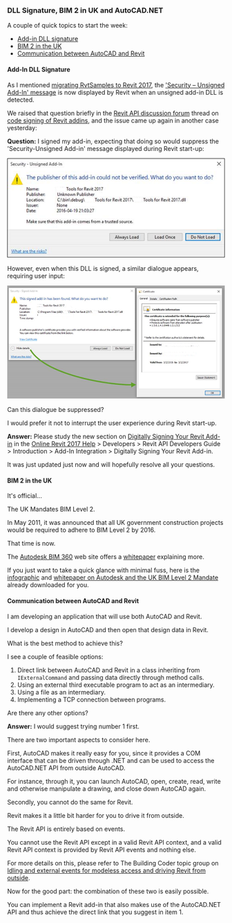 <head>
<meta http-equiv="Content-Type" content="text/html; charset=utf-8">
<link rel="stylesheet" type="text/css" href="bc.css">
<script src="run_prettify.js" type="text/javascript"></script>
<!--
<script src="https://google-code-prettify.googlecode.com/svn/loader/run_prettify.js" type="text/javascript"></script>
-->
</head>

<!---

- 11755895 [Question Regarding the Security Signed Add-in Dialog that appears at Revit Startup]
  point to devguide
  http://forums.autodesk.com/t5/revit-api/code-signing-of-revit-addins/td-p/5981560

- bim 2 in uk
  It's official...
  The UK Mandates BIM Level 2
  In May 2011, it was announced that all UK government construction projects would be required to adhere to BIM Level 2 by 2016. That time is now.

- 11764878 [Communication between AutoCAD and Revit]

DLL Signature, BIM 2 in UK and AutoCAD.NET #revitAPI #3dwebcoder @AutodeskRevit #adsk #aec #bim @AutodeskForge #3dwebaccel

A couple of quick topics to start the week
&ndash; Add-in DLL signature
&ndash; BIM 2 in the UK
&ndash; Communication between AutoCAD and Revit...

-->

### DLL Signature, BIM 2 in UK and AutoCAD.NET

A couple of quick topics to start the week:

- [Add-in DLL signature](#2)
- [BIM 2 in the UK](#3)
- [Communication between AutoCAD and Revit](#4)


#### <a name="2"></a>Add-In DLL Signature

As I mentioned [migrating RvtSamples to Revit 2017](http://thebuildingcoder.typepad.com/blog/2016/04/rvtsamples-for-revit-2017.html),
the ['Security – Unsigned Add-In' message](http://thebuildingcoder.typepad.com/blog/2016/04/rvtsamples-for-revit-2017.html#5) is
now displayed by Revit when an unsigned add-in DLL is detected.

We raised that question briefly in
the [Revit API discussion forum](http://forums.autodesk.com/t5/revit-api/bd-p/160) thread
on [code signing of Revit addins](http://forums.autodesk.com/t5/revit-api/code-signing-of-revit-addins/td-p/5981560),
and the issue came up again in another case yesterday:

**Question:** I signed my add-in, expecting that doing so would suppress the 'Security-Unsigned Add-in' message displayed during Revit start-up:

<center>
<img src="img/revit_security_startup_dialog_01.png" alt="'Security-Unsigned Add-in' message" width="548">
</center>

However, even when this DLL is signed, a similar dialogue appears, requiring user input:

<center>
<img src="img/revit_security_startup_dialog_02.png" alt="'Security-Unsigned Add-in' message" width="939">
</center>

Can this dialogue be suppressed?

I would prefer it not to interrupt the user experience during Revit start-up.

**Answer:** Please study the new section
on [Digitally Signing Your Revit Add-in](http://help.autodesk.com/view/RVT/2017/ENU/?guid=GUID-6D11F443-AC95-4B5B-A896-DD745BA0A46D) in
the [Online Revit 2017 Help](http://help.autodesk.com/view/RVT/2017/ENU) &gt;
Developers &gt; Revit API Developers Guide &gt; Introduction &gt; Add-In Integration &gt; Digitally Signing Your Revit Add-in.

It was just updated just now and will hopefully resolve all your questions.


#### <a name="3"></a>BIM 2 in the UK

It's official...

The UK Mandates BIM Level 2.

In May 2011, it was announced that all UK government construction projects would be required to adhere to BIM Level 2 by 2016.

That time is now.

The [Autodesk BIM 360](http://bim360.com) web site offers a [whitepaper](http://info.bim360.com/bim-level-2-whitepaper) explaining more.

If you just want to take a quick glance with minimal fuss, here is
the [infographic](zip/bim-level-2-infographic.pdf)
and [whitepaper on Autodesk and the UK BIM Level 2 Mandate](zip/Autodesk_and_UK_BIM_Level_2_Mandate.pdf) already downloaded for you.


#### <a name="4"></a>Communication between AutoCAD and Revit

I am developing an application that will use both AutoCAD and Revit.

I develop a design in AutoCAD and then open that design data in Revit.

What is the best method to achieve this?

I see a couple of feasible options:

1. Direct link between AutoCAD and Revit in a class inheriting from `IExternalCommand` and passing data directly through method calls.
2. Using an external third executable program to act as an intermediary.
3. Using a file as an intermediary.
4. Implementing a TCP connection between programs.

Are there any other options?

**Answer:** I would suggest trying number 1 first.

There are two important aspects to consider here.

First, AutoCAD makes it really easy for you, since it provides a COM interface that can be driven through .NET and can be used to access the AutoCAD.NET API from outside AutoCAD.

For instance, through it, you can launch AutoCAD, open, create, read, write and otherwise manipulate a drawing, and close down AutoCAD again.

Secondly, you cannot do the same for Revit.

Revit makes it a little bit harder for you to drive it from outside.

The Revit API is entirely based on events.

You cannot use the Revit API except in a valid Revit API context, and a valid Revit API context is provided by Revit API events and nothing else.

For more details on this, please refer to The Building Coder topic group
on [Idling and external events for modeless access and driving Revit from outside](http://thebuildingcoder.typepad.com/blog/about-the-author.html#5.28).

Now for the good part: the combination of these two is easily possible.

You can implement a Revit add-in that also makes use of the AutoCAD.NET API and thus achieve the direct link that you suggest in item 1.

